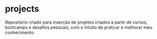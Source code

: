 # projects
Repositório criado para inserção de projetos criados a partir de cursos, bootcamps e desafios pessoais, com o intuito de praticar e melhorar meu conhecimento.
